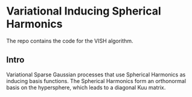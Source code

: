 # Variational Inducing Spherical Harmonics

The repo contains the code for the VISH algorithm. 

## Intro

Variational Sparse Gaussian processes that use Spherical Harmonics as inducing basis functions.
The Spherical Harmonics form an orthonormal basis on the hypersphere, which leads to a diagonal Kuu matrix.